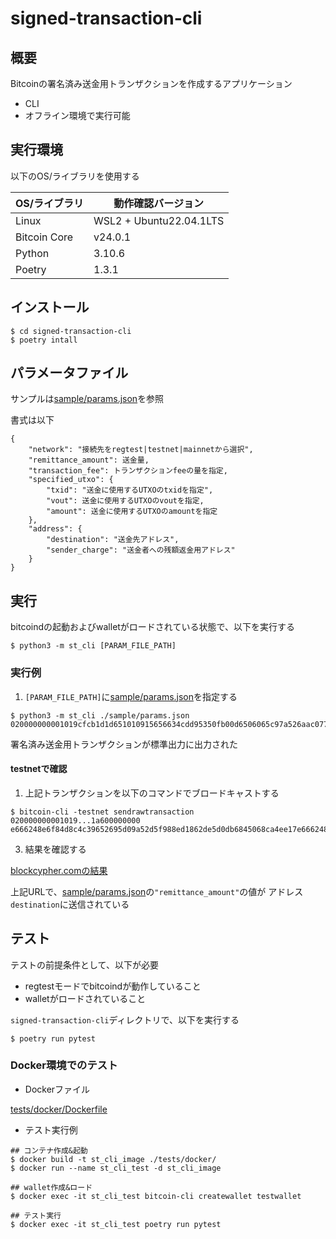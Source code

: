 # signed-transaction-cli

## 概要

Bitcoinの署名済み送金用トランザクションを作成するアプリケーション  
* CLI
* オフライン環境で実行可能

## 実行環境

以下のOS/ライブラリを使用する

|  OS/ライブラリ  |  動作確認バージョン  |
| ---- | ---- |
|  Linux  |  WSL2 + Ubuntu22.04.1LTS  |
|  Bitcoin Core  |  v24.0.1  |
|  Python  |  3.10.6  |
|  Poetry  |  1.3.1  |


## インストール

```
$ cd signed-transaction-cli
$ poetry intall
```

## パラメータファイル

サンプルは[sample/params.json](./sample/params.json)を参照

書式は以下

```
{
    "network": "接続先をregtest|testnet|mainnetから選択",
    "remittance_amount": 送金量,
    "transaction_fee": トランザクションfeeの量を指定,
    "specified_utxo": {
        "txid": "送金に使用するUTXOのtxidを指定",
        "vout": 送金に使用するUTXOのvoutを指定,
        "amount": 送金に使用するUTXOのamountを指定
    },
    "address": {
        "destination": "送金先アドレス",
        "sender_charge": "送金者への残額返金用アドレス"
    }
}

```

## 実行

bitcoindの起動およびwalletがロードされている状態で、以下を実行する

```
$ python3 -m st_cli [PARAM_FILE_PATH]
```
### 実行例

1. `[PARAM_FILE_PATH]`に[sample/params.json](./sample/params.json)を指定する

```
$ python3 -m st_cli ./sample/params.json
020000000001019cfcb1d1d651010915656634cdd95350fb00d6506065c97a526aac0775cd80f40000000000fdffffff02d2040000000000001600144a0f48a8eb296723a16e30e685f4cbdda3ea3e84b51600000000000016001402f628d65bd80ab9b6c4079ab2eb5ed2f3cfa0d902473044022024ba00452a1b39d6afeae0061e8d85317354e2db475877cabdf164797ea58562022003a8f4fdd59c858f2ef7d2bea0ee6433107b9e2d342272a85dce62d41ef6adbc012103e04c91f9c0448a1c16bd134dd54a5425d1101481419ef7578472745e189401a600000000
```

署名済み送金用トランザクションが標準出力に出力された

#### testnetで確認

1. 上記トランザクションを以下のコマンドでブロードキャストする

```
$ bitcoin-cli -testnet sendrawtransaction 020000000001019...1a600000000
e666248e6f84d8c4c39652695d09a52d5f988ed1862de5d0db6845068ca4ee17e666248e6f84d8c4c39652695d09a52d5f988ed1862de5d0db6845068ca4ee17
```

3. 結果を確認する

[blockcypher.comの結果](https://live.blockcypher.com/btc-testnet/tx/e666248e6f84d8c4c39652695d09a52d5f988ed1862de5d0db6845068ca4ee17/)

上記URLで、[sample/params.json](./sample/params.json)の`"remittance_amount"`の値が
アドレス`destination`に送信されている

## テスト

テストの前提条件として、以下が必要

* regtestモードでbitcoindが動作していること
* walletがロードされていること

`signed-transaction-cli`ディレクトリで、以下を実行する

```
$ poetry run pytest
```

### Docker環境でのテスト

* Dockerファイル

[tests/docker/Dockerfile](./tests/docker/Dockerfile)

* テスト実行例

```
## コンテナ作成&起動
$ docker build -t st_cli_image ./tests/docker/
$ docker run --name st_cli_test -d st_cli_image

## wallet作成&ロード
$ docker exec -it st_cli_test bitcoin-cli createwallet testwallet

## テスト実行
$ docker exec -it st_cli_test poetry run pytest
```
